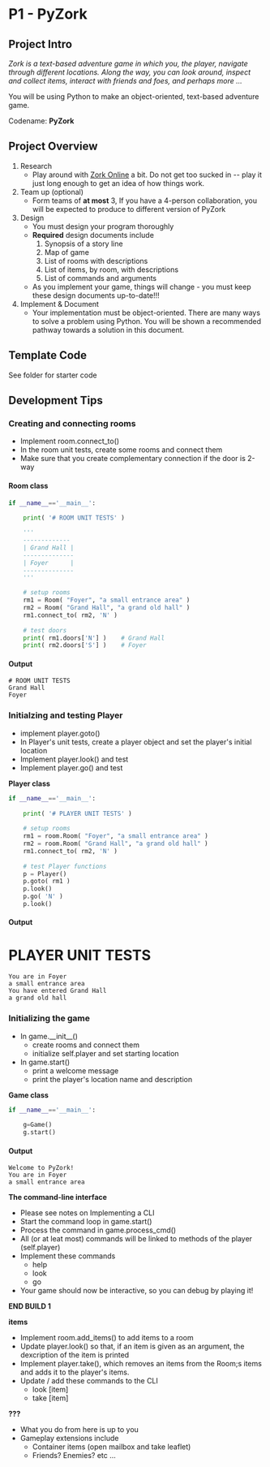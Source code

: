 # P1 - PyZork

## Project Intro

*Zork is a text-based adventure game in which you, the player, navigate through different locations.  Along the way, you can look around, inspect and collect items, interact with friends and foes, and perhaps more ...*

You will be using Python to make an object-oriented, text-based adventure game.

Codename: **PyZork**

## Project Overview

1. Research
    - Play around with [Zork Online](http://textadventures.co.uk/games/view/5zyoqrsugeopel3ffhz_vq/zork) a bit. Do not get too sucked in -- play it just long enough to get an idea of how things work.
2. Team up (optional)
    - Form teams of **at most** 3, If you have a 4-person collaboration, you will be expected to produce to different version of PyZork
3. Design
    - You must design your program thoroughly
    - **Required** design documents include
        1. Synopsis of a story line
        2. Map of game
        3. List of rooms with descriptions
        4. List of items, by room, with descriptions
        5. List of commands and arguments
    - As you implement your game, things will change - you must keep these design documents up-to-date!!!
4. Implement & Document
    - Your implementation must be object-oriented. There are many ways to solve a problem using Python. You will be shown a recommended pathway towards a solution in this document.

## Template Code 

See folder for starter code

## Development Tips

### **Creating and connecting rooms**
- Implement room.connect_to()
- In the room unit tests, create some rooms and connect them
- Make sure that you create complementary connection if the door is 2-way

#### **Room class**
```python
if __name__=='__main__':
    
    print( '# ROOM UNIT TESTS' )

    '''    
    -------------
    | Grand Hall |
    --------------
    | Foyer      |
    --------------    
    '''

    # setup rooms
    rm1 = Room( "Foyer", "a small entrance area" )
    rm2 = Room( "Grand Hall", "a grand old hall" )
    rm1.connect_to( rm2, 'N' ) 
    
    # test doors              
    print( rm1.doors['N'] )    # Grand Hall
    print( rm2.doors['S'] )    # Foyer
```

#### Output
```
# ROOM UNIT TESTS
Grand Hall
Foyer
```
### **Initialzing and testing Player**

- implement player.goto()
- In Player's unit tests, create a player object and set the player's initial location
- Implement player.look() and test
- Implement player.go() and test

**Player class**
```python
if __name__=='__main__':
    
    print( '# PLAYER UNIT TESTS' )
    
    # setup rooms
    rm1 = room.Room( "Foyer", "a small entrance area" )
    rm2 = room.Room( "Grand Hall", "a grand old hall" )
    rm1.connect_to( rm2, 'N' ) 
    
    # test Player functions
    p = Player()
    p.goto( rm1 )
    p.look()
    p.go( 'N' )
    p.look()
```

#### Output
# PLAYER UNIT TESTS                           
```
You are in Foyer
a small entrance area
You have entered Grand Hall
a grand old hall
```

### **Initializing the game**
- In game.\_\_init\_\_()
    - create rooms and connect them
    - initialize self.player and set starting location
- In game.start()
    - print a welcome message
    - print the player's location name and description

**Game class**
```python
if __name__=='__main__':
    
    g=Game()
    g.start()  
```

#### Output
```
Welcome to PyZork!
You are in Foyer
a small entrance area
```

**The command-line interface**
- Please see notes on Implementing a CLI
- Start the command loop in game.start()
- Process the command in game.process_cmd()
- All (or at leat most) commands will be linked to methods of the player (self.player)
- Implement these commands
    - help
    - look
    - go
- Your game should now be interactive, so you can debug by playing it!

**END BUILD 1**


**items**
- Implement room.add_items() to add items to a room
- Update player.look() so that, if an item is given as an argument, the dexcription of the item is printed
- Implement player.take(), which removes an items from the Room;s items and adds it to the player's items.
- Update / add these commands to the CLI
    - look [item]
    - take [item]

**???**
- What you do from here is up to you
- Gameplay extensions include   
    - Container items (open mailbox and take leaflet)
    - Friends? Enemies? etc ...

